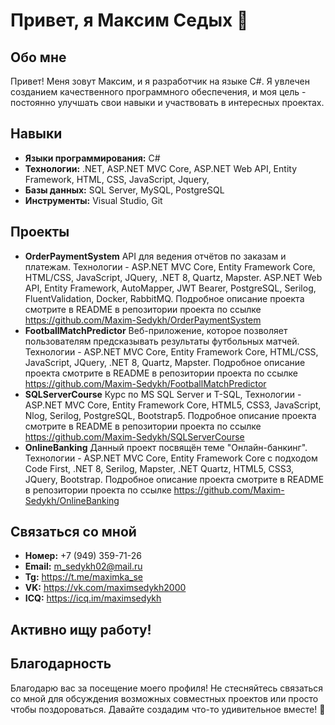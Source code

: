 # Привет, я Максим Седых 👋

## Обо мне
Привет! Меня зовут Максим, и я разработчик на языке C#. Я увлечен созданием качественного программного обеспечения, и моя цель - постоянно улучшать свои навыки и участвовать в интересных проектах.

## Навыки
- **Языки программирования:** C#
- **Технологии:** .NET, ASP.NET MVC Core, ASP.NET Web API, Entity Framework, HTML, CSS, JavaScript, Jquery,
- **Базы данных:** SQL Server, MySQL, PostgreSQL
- **Инструменты:** Visual Studio, Git

## Проекты
- **OrderPaymentSystem** API для ведения отчётов по заказам и платежам. Технологии - ASP.NET MVC Core, Entity Framework Core, HTML/CSS, JavaScript, JQuery, .NET 8, Quartz, Mapster. ASP.NET Web API, Entity Framework, AutoMapper, JWT Bearer, PostgreSQL, Serilog, FluentValidation, Docker, RabbitMQ. Подробное описание проекта смотрите в README в репозитории проекта по ссылке https://github.com/Maxim-Sedykh/OrderPaymentSystem
- **FootballMatchPredictor** Веб-приложение, которое позволяет пользователям предсказывать результаты футбольных матчей. Технологии - ASP.NET MVC Core, Entity Framework Core, HTML/CSS, JavaScript, JQuery, .NET 8, Quartz, Mapster. Подробное описание проекта смотрите в README в репозитории проекта по ссылке https://github.com/Maxim-Sedykh/FootballMatchPredictor
- **SQLServerCourse** Курс по MS SQL Server и T-SQL, Технологии - ASP.NET MVC Core, Entity Framework Core, HTML5, CSS3, JavaScript, Nlog, Serilog, PostgreSQL, Bootstrap5. Подробное описание проекта смотрите в README в репозитории проекта по ссылке https://github.com/Maxim-Sedykh/SQLServerCourse
- **OnlineBanking** Данный проект посвящён теме "Онлайн-банкинг". Технологии - ASP.NET MVC Core, Entity Framework Core c подходом Code First, .NET 8, Serilog, Mapster, .NET Quartz, HTML5, CSS3, JQuery, Bootstrap. Подробное описание проекта смотрите в README в репозитории проекта по ссылке https://github.com/Maxim-Sedykh/OnlineBanking

## Связаться со мной
- **Номер:** +7 (949) 359-71-26
- **Email:** m_sedykh02@mail.ru
- **Tg:** https://t.me/maximka_se
- **VK:** https://vk.com/maximsedykh2000
- **ICQ:** https://icq.im/maximsedykh

## Активно ищу работу!

## Благодарность
Благодарю вас за посещение моего профиля! Не стесняйтесь связаться со мной для обсуждения возможных совместных проектов или просто чтобы поздороваться. Давайте создадим что-то удивительное вместе! 🚀
